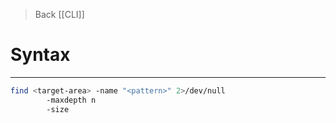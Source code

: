 >Back
>[[CLI]]

# Syntax
---
```bash
find <target-area> -name "<pattern>" 2>/dev/null
		-maxdepth n
		-size
```



